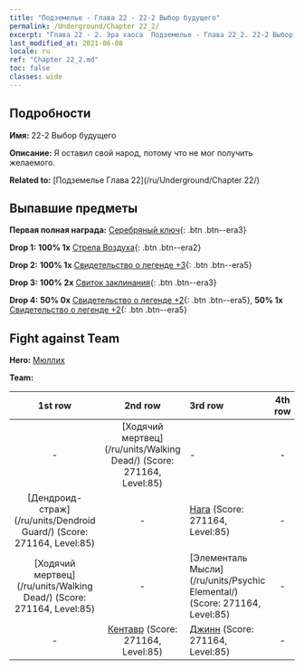 ```yaml
---
title: "Подземелье - Глава 22 - 22-2 Выбор будущего"
permalink: /Underground/Chapter 22_2/
excerpt: "Глава 22 - 2. Эра хаоса  Подземелье - Глава 22_2. 22-2 Выбор будущего"
last_modified_at: 2021-06-08
locale: ru
ref: "Chapter 22_2.md"
toc: false
classes: wide
---
```


## Подробности

 **Имя:** 22-2 Выбор будущего

 **Описание:** Я оставил свой народ, потому что не мог получить желаемого.

 **Related to:** [Подземелье Глава 22](/ru/Underground/Chapter 22/)

## Выпавшие предметы

 **Первая полная награда:** [Серебряный ключ](/ItemsRU/con_693/){: .btn .btn--era3}

 **Drop 1:** **100% 1x** [Стрела Воздуха](/ItemsRU/her_449/){: .btn .btn--era2}

 **Drop 2:** **100% 1x** [Свидетельство о легенде +3](/ItemsRU/mat_88/){: .btn .btn--era5}

 **Drop 3:** **100% 2x** [Свиток заклинания](/ItemsRU/con_694/){: .btn .btn--era3}

 **Drop 4:** **50% 0x** [Свидетельство о легенде +2](/ItemsRU/mat_81/){: .btn .btn--era5}, **50% 1x** [Свидетельство о легенде +2](/ItemsRU/mat_81/){: .btn .btn--era5}


## Fight against Team
 **Hero:** [Мюллих](/ru/heroes/Mullich/)

 **Team:**


  | 1st row | 2nd row | 3rd row | 4th row |
  |:----:|:----:|:----|:----:|
  | - | [Ходячий мертвец](/ru/units/Walking Dead/) (Score: 271164, Level:85)  | - | - |
  | [Дендроид-страж](/ru/units/Dendroid Guard/) (Score: 271164, Level:85)  | - | [Нага](/ru/units/Naga/) (Score: 271164, Level:85)  | - |
  | [Ходячий мертвец](/ru/units/Walking Dead/) (Score: 271164, Level:85)  | - | [Элементаль Мысли](/ru/units/Psychic Elemental/) (Score: 271164, Level:85)  | - |
  | - | [Кентавр](/ru/units/Centaur/) (Score: 271164, Level:85)  | [Джинн](/ru/units/Genie/) (Score: 271164, Level:85)  | - |


